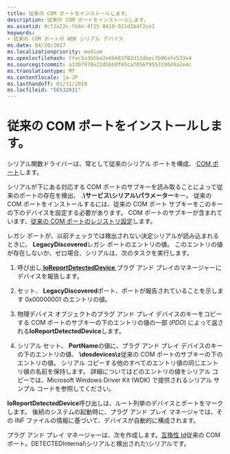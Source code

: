 ```yaml
---
title: 従来の COM ポートをインストールします。
description: 従来の COM ポートをインストールします。
ms.assetid: 9cf2a22c-fb4e-4f15-8410-021d2b4f2ce1
keywords:
- 従来の COM ポートの WDK シリアル デバイス
ms.date: 04/20/2017
ms.localizationpriority: medium
ms.openlocfilehash: ffec5a3b5ba2e6b683702d13dbec7b96afe533e4
ms.sourcegitcommit: a33b7978e22d5bb9f65ca7056f955319049a2e4c
ms.translationtype: MT
ms.contentlocale: ja-JP
ms.lasthandoff: 01/31/2019
ms.locfileid: "56532031"
---
```

# <a name="installing-legacy-com-ports"></a>従来の COM ポートをインストールします。





シリアル関数ドライバーは、常として従来のシリアル ポートを構成、 [COM ポート](configuration-of-com-ports.md)します。

シリアルが下にある対応する COM ポートのサブキーを読み取ることによって従来のポートの存在を検出、 **.\\サービス\\シリアル\\パラメーター**キー。 従来の COM ポートをインストールするには、従来の COM ポート サブキーをこのキーの下のデバイスを設定する必要があります。 COM ポートのサブキーが含まれています、[従来の COM ポートのレジストリ設定](registry-settings-for-a-legacy-com-port.md)します。

レガシ ポートが、以前チェックでは検出されない決定シリアルが読み込まれるときに、 **LegacyDiscovered**レガシ ポートのエントリの値。 このエントリの値が存在しないか、ゼロ場合、シリアルは、次のタスクを実行します。

1.  呼び出し[ **IoReportDetectedDevice** ](https://msdn.microsoft.com/library/windows/hardware/ff549597)プラグ アンド プレイのマネージャーにデバイスを報告します。

2.  セット、 **LegacyDiscovered**ポート、ポートが報告されていることを示します 0x00000001 のエントリの値。

3.  物理デバイス オブジェクトのプラグ アンド プレイ デバイスのキーをコピーする COM ポートのサブキーの下のエントリの値の一部 (*PDO*) によって返される**IoReportDetectedDevice**します。

4.  シリアル セット、 **PortName**の値に、プラグ アンド プレイ デバイスのキーの下のエントリの値、 **\dosdevices\z**従来の COM ポートのサブキーの下のエントリの値。 シリアル コピーする他のすべてのエントリ値の同じエントリ値の名前を保持します。 詳細についてはどのエントリの値をシリアル コピーでは、Microsoft Windows Driver Kit (WDK) で提供されるシリアル サンプル コードを参照してください。

**IoReportDetectedDevice**呼び出しは、ルート列挙のデバイスとポートをマークします。 後続のシステムの起動時に、プラグ アンド プレイ マネージャでは、その INF ファイルの情報に基づいて、デバイスが自動的に構成されます。

プラグ アンド プレイ マネージャーは、次を作成します。[互換性 Id](https://msdn.microsoft.com/library/windows/hardware/ff539950)従来の COM ポート。DETECTEDInternal\\シリアルと検出された\\シリアルです。

 

 




